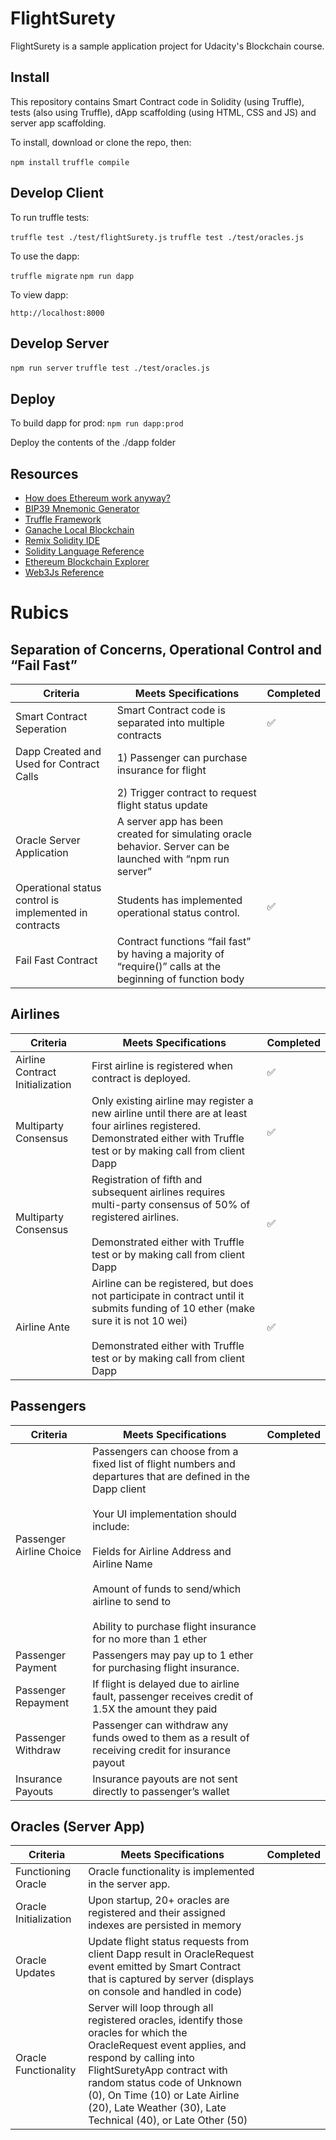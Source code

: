 # FlightSurety

FlightSurety is a sample application project for Udacity's Blockchain course.

## Install

This repository contains Smart Contract code in Solidity (using Truffle), tests (also using Truffle), dApp scaffolding (using HTML, CSS and JS) and server app scaffolding.

To install, download or clone the repo, then:

`npm install`
`truffle compile`

## Develop Client

To run truffle tests:

`truffle test ./test/flightSurety.js`
`truffle test ./test/oracles.js`

To use the dapp:

`truffle migrate`
`npm run dapp`

To view dapp:

`http://localhost:8000`

## Develop Server

`npm run server`
`truffle test ./test/oracles.js`

## Deploy

To build dapp for prod:
`npm run dapp:prod`

Deploy the contents of the ./dapp folder


## Resources

* [How does Ethereum work anyway?](https://medium.com/@preethikasireddy/how-does-ethereum-work-anyway-22d1df506369)
* [BIP39 Mnemonic Generator](https://iancoleman.io/bip39/)
* [Truffle Framework](http://truffleframework.com/)
* [Ganache Local Blockchain](http://truffleframework.com/ganache/)
* [Remix Solidity IDE](https://remix.ethereum.org/)
* [Solidity Language Reference](http://solidity.readthedocs.io/en/v0.4.24/)
* [Ethereum Blockchain Explorer](https://etherscan.io/)
* [Web3Js Reference](https://github.com/ethereum/wiki/wiki/JavaScript-API)

# Rubics
## Separation of Concerns, Operational Control and “Fail Fast”
| Criteria | Meets Specifications | Completed |
| --- | --- | --- |
| Smart Contract Seperation | Smart Contract code is separated into multiple contracts | ✅ |
| Dapp Created and Used for Contract Calls | 1) Passenger can purchase insurance for flight | |
| | 2) Trigger contract to request flight status update | |
| Oracle Server Application | A server app has been created for simulating oracle behavior. Server can be launched with “npm run server” | |
| Operational status control is implemented in contracts | Students has implemented operational status control. | ✅ |
| Fail Fast Contract | Contract functions “fail fast” by having a majority of “require()” calls at the beginning of function body | |

## Airlines
| Criteria | Meets Specifications | Completed |
| --- | --- | --- |
| Airline Contract Initialization | First airline is registered when contract is deployed. | ✅ |
| Multiparty Consensus | Only existing airline may register a new airline until there are at least four airlines registered. Demonstrated either with Truffle test or by making call from client Dapp | ✅ |
| Multiparty Consensus | Registration of fifth and subsequent airlines requires multi-party consensus of 50% of registered airlines. <br><br>Demonstrated either with Truffle test or by making call from client Dapp | ✅ |
| Airline Ante | Airline can be registered, but does not participate in contract until it submits funding of 10 ether (make sure it is not 10 wei) <br><br>Demonstrated either with Truffle test or by making call from client Dapp | ✅|

## Passengers
| Criteria | Meets Specifications | Completed |
| --- | --- | --- |
| Passenger Airline Choice | Passengers can choose from a fixed list of flight numbers and departures that are defined in the Dapp client <br><br> Your UI implementation should include: <br><br> Fields for Airline Address and Airline Name<br><br>Amount of funds to send/which airline to send to<br><br>Ability to purchase flight insurance for no more than 1 ether | |
| Passenger Payment | Passengers may pay up to 1 ether for purchasing flight insurance. | |
| Passenger Repayment | If flight is delayed due to airline fault, passenger receives credit of 1.5X the amount they paid | |
| Passenger Withdraw | Passenger can withdraw any funds owed to them as a result of receiving credit for insurance payout | |
| Insurance Payouts | Insurance payouts are not sent directly to passenger’s wallet | |

## Oracles (Server App)
| Criteria | Meets Specifications | Completed |
| --- | --- | --- |
| Functioning Oracle | Oracle functionality is implemented in the server app. | |
| Oracle Initialization | Upon startup, 20+ oracles are registered and their assigned indexes are persisted in memory | |
| Oracle Updates | Update flight status requests from client Dapp result in OracleRequest event emitted by Smart Contract that is captured by server (displays on console and handled in code) | |
| Oracle Functionality | Server will loop through all registered oracles, identify those oracles for which the OracleRequest event applies, and respond by calling into FlightSuretyApp contract with random status code of Unknown (0), On Time (10) or Late Airline (20), Late Weather (30), Late Technical (40), or Late Other (50) | |
